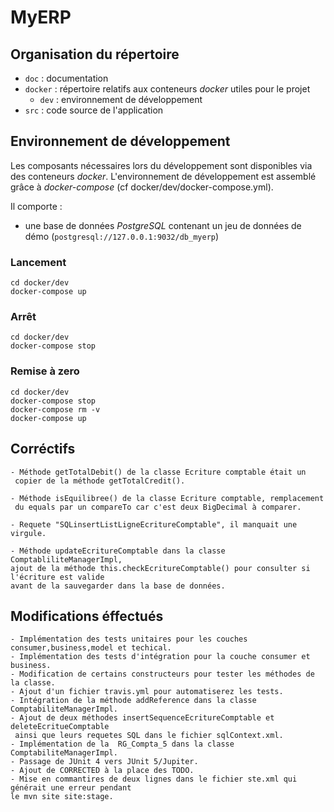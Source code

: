 # MyERP

## Organisation du répertoire

*   `doc` : documentation
*   `docker` : répertoire relatifs aux conteneurs _docker_ utiles pour le projet
    *   `dev` : environnement de développement
*   `src` : code source de l'application


## Environnement de développement

Les composants nécessaires lors du développement sont disponibles via des conteneurs _docker_.
L'environnement de développement est assemblé grâce à _docker-compose_
(cf docker/dev/docker-compose.yml).

Il comporte :

*   une base de données _PostgreSQL_ contenant un jeu de données de démo (`postgresql://127.0.0.1:9032/db_myerp`)


### Lancement

    cd docker/dev
    docker-compose up

### Arrêt

    cd docker/dev
    docker-compose stop

### Remise à zero

    cd docker/dev
    docker-compose stop
    docker-compose rm -v
    docker-compose up

## Corréctifs

    - Méthode getTotalDebit() de la classe Ecriture comptable était un
     copier de la méthode getTotalCredit().
     
    - Méthode isEquilibree() de la classe Ecriture comptable, remplacement
     du equals par un compareTo car c'est deux BigDecimal à comparer.
     
    - Requete "SQLinsertListLigneEcritureComptable", il manquait une virgule.
    
    - Méthode updateEcritureComptable dans la classe ComptabliliteManagerImpl, 
    ajout de la méthode this.checkEcritureComptable() pour consulter si l'écriture est valide 
    avant de la sauvegarder dans la base de données.

## Modifications éffectués

    - Implémentation des tests unitaires pour les couches consumer,business,model et techical.
    - Implémentation des tests d'intégration pour la couche consumer et business.
    - Modification de certains constructeurs pour tester les méthodes de la classe.
    - Ajout d'un fichier travis.yml pour automatiserez les tests.
    - Intégration de la méthode addReference dans la classe ComptabiliteManagerImpl.
    - Ajout de deux méthodes insertSequenceEcritureComptable et deleteEcritueComptable
     ainsi que leurs requetes SQL dans le fichier sqlContext.xml.
    - Implémentation de la  RG_Compta_5 dans la classe ComptabiliteManagerImpl.
    - Passage de JUnit 4 vers JUnit 5/Jupiter.
    - Ajout de CORRECTED à la place des TODO.
    - Mise en commantires de deux lignes dans le fichier ste.xml qui générait une erreur pendant
    le mvn site site:stage.
   
    